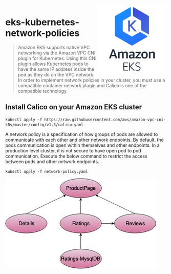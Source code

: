 <img src="images/amazon-eks.png" align="right" />

# eks-kubernetes-network-policies
> Amazon EKS supports native VPC networking via the Amazon VPC CNI plugin for Kubernetes. Using this CNI plugin allows Kubernetes pods to have the same IP address inside the pod as they do on the VPC network.  In order to implement network policies in your cluster, you must use a compatible container network plugin and Calico is one of the compatible technology. 

## Install Calico on your Amazon EKS cluster
```
kubectl apply -f https://raw.githubusercontent.com/aws/amazon-vpc-cni-k8s/master/config/v1.3/calico.yaml
```
A network policy is a specification of how groups of pods are allowed to communicate with each other and other network endpoints. By default, the pods communication is open within themselves and other endpoints. In a production level cluster, it is not secure to have open pod to pod communication. Execute the below command to restrict the access between pods and other network endpoints.
```
kubectl apply -f network-policy.yaml
```
<img src="images/network-policy.png" align="middle" />
